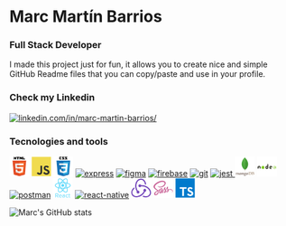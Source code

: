 # Marc Martín Barrios
### Full Stack Developer 
I made this project just for fun, it allows you to create nice and simple GitHub Readme files that you can copy/paste and use in your profile.

### Check my Linkedin
<a href="https://www.linkedin.com/in/marc-martín-barrios" target="blank"><img align="center" src="https://raw.githubusercontent.com/rahuldkjain/github-profile-readme-generator/master/src/images/icons/Social/linked-in-alt.svg" alt="linkedin.com/in/marc-martin-barrios/" height="25" width="35" /></a>

### Tecnologies and tools
<p align="left"> 
     <a href="https://www.w3.org/html/" target="_blank"> 
        <img src="https://raw.githubusercontent.com/devicons/devicon/master/icons/html5/html5-original-wordmark.svg" alt="html5"  width="35" height="35"/></a> 
     <a href="https://developer.mozilla.org/en-US/docs/Web/JavaScript" target="_blank">
        <img src="https://raw.githubusercontent.com/devicons/devicon/master/icons/javascript/javascript-original.svg" alt="javascript" width="35" height="35"/></a>
     <a href="https://www.w3schools.com/css/" target="_blank"> 
        <img src="https://raw.githubusercontent.com/devicons/devicon/master/icons/css3/css3-original-wordmark.svg" alt="css3" width="35" height="35"/></a>
     <a href="https://expressjs.com" target="_blank"> 
        <img src="https://expressjs.com/images/favicon.png" alt="express" width="35" height="35"/></a>
     <a href="https://www.figma.com/" target="_blank"> 
        <img src="https://www.vectorlogo.zone/logos/figma/figma-icon.svg" alt="figma" width="35" height="35"/></a>
     <a href="https://firebase.google.com/" target="_blank"> 
        <img src="https://www.vectorlogo.zone/logos/firebase/firebase-icon.svg" alt="firebase" width="35" height="35"/></a>
     <a href="https://git-scm.com/" target="_blank"> 
        <img src="https://www.vectorlogo.zone/logos/git-scm/git-scm-icon.svg" alt="git" width="35" height="35"/></a> 
     <a href="https://jestjs.io" target="_blank"> 
        <img src="https://www.vectorlogo.zone/logos/jestjsio/jestjsio-icon.svg" alt="jest" width="35" height="35"/> </a>
     <a href="https://www.mongodb.com/" target="_blank"> 
        <img src="https://raw.githubusercontent.com/devicons/devicon/master/icons/mongodb/mongodb-original-wordmark.svg" alt="mongodb" width="35" height="35"/></a>
     <a href="https://nodejs.org" target="_blank"> 
        <img src="https://raw.githubusercontent.com/devicons/devicon/master/icons/nodejs/nodejs-original-wordmark.svg" alt="nodejs" width="35" height="35"/></a>
     <a href="https://postman.com" target="_blank"> 
        <img src="https://www.vectorlogo.zone/logos/getpostman/getpostman-icon.svg" alt="postman" width="35" height="35"/></a>
     <a href="https://reactjs.org/" target="_blank"> 
        <img src="https://raw.githubusercontent.com/devicons/devicon/master/icons/react/react-original-wordmark.svg" alt="react" width="35" height="35"/></a>
     <a href="https://reactnative.dev/" target="_blank"> 
        <img src="https://reactnative.dev/img/header_logo.svg" alt="react-native" width="35" height="35"/></a>
     <a href="https://redux.js.org" target="_blank"> 
        <img src="https://raw.githubusercontent.com/devicons/devicon/master/icons/redux/redux-original.svg" alt="redux" width="35" height="35"/></a>
     <a href="https://sass-lang.com" target="_blank"> 
        <img src="https://raw.githubusercontent.com/devicons/devicon/master/icons/sass/sass-original.svg" alt="sass" width="35" height="35"/></a>
     <a href="https://www.typescriptlang.org/" target="_blank"> 
        <img src="https://raw.githubusercontent.com/devicons/devicon/master/icons/typescript/typescript-original.svg" alt="typescript" width="35" height="35"/></a>
</p>

![Marc's GitHub stats](https://github-readme-stats.vercel.app/api?username=MarcMB89&show_icons=true&theme=merko)





<!--
**MarcMB89/marcmb89** is a ✨ _special_ ✨ repository because its `README.md` (this file) appears on your GitHub profile.

Here are some ideas to get you started:

- 🔭 I’m currently working on ...
- 🌱 I’m currently learning ...
- 👯 I’m looking to collaborate on ...
- 🤔 I’m looking for help with ...
- 💬 Ask me about ...
- 📫 How to reach me: ...
- 😄 Pronouns: ...
- ⚡ Fun fact: ...
-->
